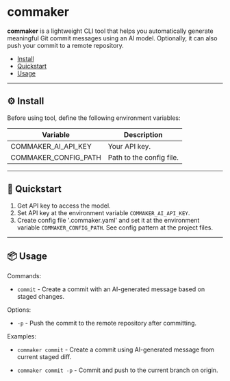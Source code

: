 # commaker

**commaker** is a lightweight CLI tool that helps you automatically generate meaningful Git commit messages using an AI model. Optionally, it can also push your commit to a remote repository.

- [Install](#install)
- [Quickstart](#quickstart)
- [Usage](#usage)

---

## ⚙️ Install

Before using tool, define the following environment variables:

| Variable              | Description                                                                  |
|-----------------------|------------------------------------------------------------------------------|
|  COMMAKER_AI_API_KEY  | Your API key.                                    
|  COMMAKER_CONFIG_PATH | Path to the config file.                                                 


---

## 🚀 Quickstart

1. Get API key to access the model.
2. Set API key at the environment variable `COMMAKER_AI_API_KEY`.
3. Create config file '.commaker.yaml' and set it at the environment variable `COMMAKER_CONFIG_PATH`. See config pattern at the project files.

---

## 📦 Usage

Commands:  
 - `commit` - Create a commit with an AI-generated message based on staged changes.

Options:  
 - `-p` - Push the commit to the remote repository after committing.

Examples:  
 - `commaker commit` - Create a commit using AI-generated message from current staged diff.

 - `commaker commit -p` - Commit and push to the current branch on origin.


